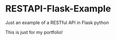 # RESTAPI-Flask-Example
Just an example of a RESTful API in Flask python

This is just for my portfolio!
